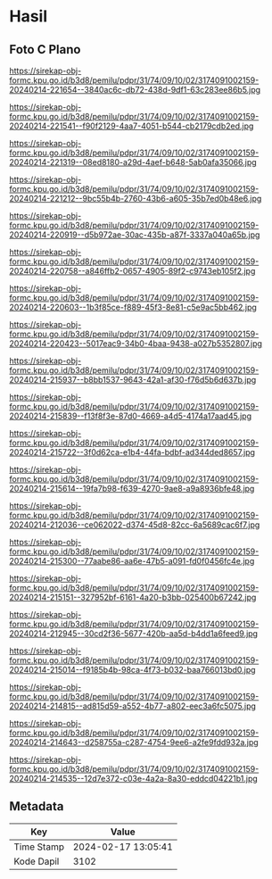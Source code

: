 # Hasil

## Foto C Plano

https://sirekap-obj-formc.kpu.go.id/b3d8/pemilu/pdpr/31/74/09/10/02/3174091002159-20240214-221654--3840ac6c-db72-438d-9df1-63c283ee86b5.jpg

https://sirekap-obj-formc.kpu.go.id/b3d8/pemilu/pdpr/31/74/09/10/02/3174091002159-20240214-221541--f90f2129-4aa7-4051-b544-cb2179cdb2ed.jpg

https://sirekap-obj-formc.kpu.go.id/b3d8/pemilu/pdpr/31/74/09/10/02/3174091002159-20240214-221319--08ed8180-a29d-4aef-b648-5ab0afa35066.jpg

https://sirekap-obj-formc.kpu.go.id/b3d8/pemilu/pdpr/31/74/09/10/02/3174091002159-20240214-221212--9bc55b4b-2760-43b6-a605-35b7ed0b48e6.jpg

https://sirekap-obj-formc.kpu.go.id/b3d8/pemilu/pdpr/31/74/09/10/02/3174091002159-20240214-220919--d5b972ae-30ac-435b-a87f-3337a040a65b.jpg

https://sirekap-obj-formc.kpu.go.id/b3d8/pemilu/pdpr/31/74/09/10/02/3174091002159-20240214-220758--a846ffb2-0657-4905-89f2-c9743eb105f2.jpg

https://sirekap-obj-formc.kpu.go.id/b3d8/pemilu/pdpr/31/74/09/10/02/3174091002159-20240214-220603--1b3f85ce-f889-45f3-8e81-c5e9ac5bb462.jpg

https://sirekap-obj-formc.kpu.go.id/b3d8/pemilu/pdpr/31/74/09/10/02/3174091002159-20240214-220423--5017eac9-34b0-4baa-9438-a027b5352807.jpg

https://sirekap-obj-formc.kpu.go.id/b3d8/pemilu/pdpr/31/74/09/10/02/3174091002159-20240214-215937--b8bb1537-9643-42a1-af30-f76d5b6d637b.jpg

https://sirekap-obj-formc.kpu.go.id/b3d8/pemilu/pdpr/31/74/09/10/02/3174091002159-20240214-215839--f13f8f3e-87d0-4669-a4d5-4174a17aad45.jpg

https://sirekap-obj-formc.kpu.go.id/b3d8/pemilu/pdpr/31/74/09/10/02/3174091002159-20240214-215722--3f0d62ca-e1b4-44fa-bdbf-ad344ded8657.jpg

https://sirekap-obj-formc.kpu.go.id/b3d8/pemilu/pdpr/31/74/09/10/02/3174091002159-20240214-215614--19fa7b98-f639-4270-9ae8-a9a8936bfe48.jpg

https://sirekap-obj-formc.kpu.go.id/b3d8/pemilu/pdpr/31/74/09/10/02/3174091002159-20240214-212036--ce062022-d374-45d8-82cc-6a5689cac6f7.jpg

https://sirekap-obj-formc.kpu.go.id/b3d8/pemilu/pdpr/31/74/09/10/02/3174091002159-20240214-215300--77aabe86-aa6e-47b5-a091-fd0f0456fc4e.jpg

https://sirekap-obj-formc.kpu.go.id/b3d8/pemilu/pdpr/31/74/09/10/02/3174091002159-20240214-215151--327952bf-6161-4a20-b3bb-025400b67242.jpg

https://sirekap-obj-formc.kpu.go.id/b3d8/pemilu/pdpr/31/74/09/10/02/3174091002159-20240214-212945--30cd2f36-5677-420b-aa5d-b4dd1a6feed9.jpg

https://sirekap-obj-formc.kpu.go.id/b3d8/pemilu/pdpr/31/74/09/10/02/3174091002159-20240214-215014--f9185b4b-98ca-4f73-b032-baa766013bd0.jpg

https://sirekap-obj-formc.kpu.go.id/b3d8/pemilu/pdpr/31/74/09/10/02/3174091002159-20240214-214815--ad815d59-a552-4b77-a802-eec3a6fc5075.jpg

https://sirekap-obj-formc.kpu.go.id/b3d8/pemilu/pdpr/31/74/09/10/02/3174091002159-20240214-214643--d258755a-c287-4754-9ee6-a2fe9fdd932a.jpg

https://sirekap-obj-formc.kpu.go.id/b3d8/pemilu/pdpr/31/74/09/10/02/3174091002159-20240214-214535--12d7e372-c03e-4a2a-8a30-eddcd04221b1.jpg


## Metadata

| Key        | Value               |
| ---------- | ------------------- |
| Time Stamp | 2024-02-17 13:05:41 |
| Kode Dapil | 3102                |



